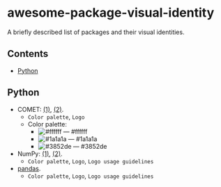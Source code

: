 # awesome-package-visual-identity

A briefly described list of packages and their visual identities.

## Contents

- [Python](#python)

## Python

- COMET: [(1)](https://github.com/Unbabel/COMET/blob/master/README.md), [(2)](https://github.com/Unbabel/COMET/blob/master/docs/source/_static/css/comet.css).
  - `Color palette`, `Logo`
  - Color palette:
    - ![#ffffff](https://via.placeholder.com/15/ffffff/000000?text=+) — #ffffff
    - ![#1a1a1a](https://via.placeholder.com/15/1a1a1a/000000?text=+) — #1a1a1a
    - ![#3852de](https://via.placeholder.com/15/3852de/000000?text=+) — #3852de
- NumPy: [(1)](https://github.com/numpy/numpy/tree/master/branding/logo), [(2)](https://github.com/numpy/numpy.org/blob/master/README.md).
  - `Color palette`, `Logo`, `Logo usage guidelines`
- [pandas](https://pandas.pydata.org/about/citing.html).
  - `Color palette`, `Logo`, `Logo usage guidelines`
